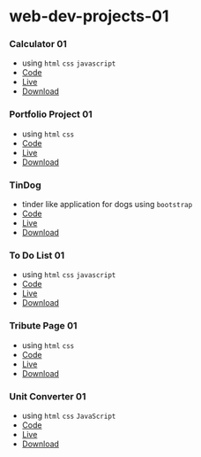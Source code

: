 # web-dev-projects-01

### Calculator 01
  - using `html` `css` `javascript`
  - [Code](https://github.com/irahuldutta02/web-dev-projects-01/tree/main/calculator-01)
  - [Live](https://irahuldutta02.github.io/web-dev-projects-01/calculator-01/index.html)
  - [Download](https://minhaskamal.github.io/DownGit/#/home?url=https://github.com/irahuldutta02/web-dev-projects-01/tree/main/calculator-01)

### Portfolio Project 01
  - using `html` `css`
  - [Code](https://github.com/irahuldutta02/web-dev-projects-01/tree/main/portfilio-project-01)
  - [Live](https://irahuldutta02.github.io/web-dev-projects-01/portfilio-project-01)
  - [Download](https://minhaskamal.github.io/DownGit/#/home?url=https://github.com/irahuldutta02/web-dev-projects-01/tree/main/portfilio-project-01)

### TinDog
  - tinder like application for dogs using `bootstrap`
  - [Code](https://github.com/irahuldutta02/web-dev-projects-01/tree/main/tindog-bootstrap)
  - [Live](https://irahuldutta02.github.io/web-dev-projects-01/tindog-bootstrap)
  - [Download](https://minhaskamal.github.io/DownGit/#/home?url=https://github.com/irahuldutta02/web-dev-projects-01/tree/main/tindog-bootstrap)

### To Do List 01
  - using `html` `css` `javascript`
  - [Code](https://github.com/irahuldutta02/web-dev-projects-01/tree/main/to-do-list-01)
  - [Live](https://irahuldutta02.github.io/web-dev-projects-01/to-do-list-01)
  - [Download](https://minhaskamal.github.io/DownGit/#/home?url=https://github.com/irahuldutta02/web-dev-projects-01/tree/main/to-do-list-01)
  
### Tribute Page 01
  - using `html` `css`
  - [Code](https://github.com/irahuldutta02/web-dev-projects-01/tree/main/tribute-page-01)
  - [Live](https://irahuldutta02.github.io/web-dev-projects-01/tribute-page-01)
  - [Download](https://minhaskamal.github.io/DownGit/#/home?url=https://github.com/irahuldutta02/web-dev-projects-01/tree/main/tribute-page-01)

### Unit Converter 01
  - using `html` `css` `JavaScript`
  - [Code](https://github.com/irahuldutta02/web-dev-projects-01/tree/main/unit-converter-01)
  - [Live](https://irahuldutta02.github.io/web-dev-projects-01/tribute-page-01)
  - [Download](https://minhaskamal.github.io/DownGit/#/home?url=https://github.com/irahuldutta02/web-dev-projects-01/tree/main/tribute-page-01)

  
 
